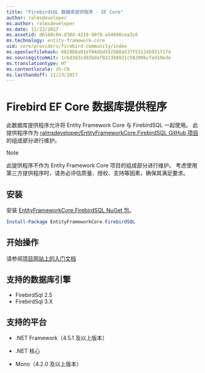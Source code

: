 ```yaml
---
title: "FirebirdSQL 数据库提供程序 - EF Core"
author: ralmsdeveloper
ms.author: ralmsdeveloper
ms.date: 11/22/2017
ms.assetid: d0168c04-d30d-4219-98f8-a54690cea3c6
ms.technology: entity-framework-core
uid: core/providers/firebird-community/index
ms.openlocfilehash: 682988a91ef04dbd552588a537f53124b931f17d
ms.sourcegitcommit: 1cbd3d3cd92bdaf8223b8821c58200bcfed10ede
ms.translationtype: HT
ms.contentlocale: zh-CN
ms.lasthandoff: 11/23/2017
---
```

# <a name="firebird-ef-core-database-provider"></a>Firebird EF Core 数据库提供程序

此数据库提供程序允许将 Entity Framework Core 与 FirebirdSQL 一起使用。 此提供程序作为 [ralmsdeveloper/EntityFrameworkCore.FirebirdSQL GitHub 项目](https://github.com/ralmsdeveloper/EntityFrameworkCore.FirebirdSQL)的组成部分进行维护。

> [!NOTE]  
>
> 此提供程序不作为 Entity Framework Core 项目的组成部分进行维护。 考虑使用第三方提供程序时，请务必评估质量、授权、支持等因素，确保其满足要求。

## <a name="install"></a>安装

安装 [EntityFrameworkCore.FirebirdSQL NuGet 包](https://www.nuget.org/packages/EntityFrameworkCore.FirebirdSQL)。

``` powershell
Install-Package EntityFrameworkCore.FirebirdSQL
```

## <a name="get-started"></a>开始操作

请参阅[项目网站上的入门文档](https://github.com/ralmsdeveloper/EntityFrameworkCore.FirebirdSQL/wiki)

## <a name="supported-database-engines"></a>支持的数据库引擎

* FirebirdSql 2.5
* FirebirdSql 3.X

## <a name="supported-platforms"></a>支持的平台

* .NET Framework（4.5.1 及以上版本）

* .NET 核心

* Mono（4.2.0 及以上版本）

